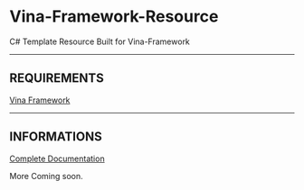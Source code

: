# Vina-Framework-Resource
C# Template Resource Built for Vina-Framework
  
---
  
## REQUIREMENTS
[Vina Framework](https://github.com/VinaStar/Vina-Framework)  
  
---
  
## INFORMATIONS
[Complete Documentation](http://vinasky.online/Vina-Framework-Doc/)  
  
More Coming soon.
